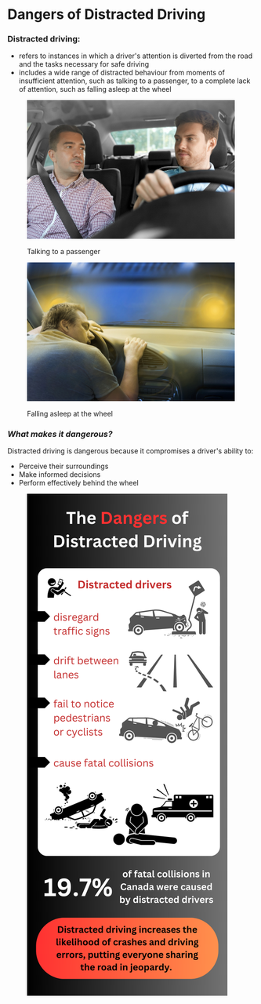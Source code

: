 # Dangers of Distracted Driving

### Distracted driving:

* refers to instances in which a driver's attention is diverted from the road and the tasks necessary for safe driving
* includes a wide range of distracted behaviour from moments of insufficient attention, such as talking to a passenger, to a complete lack of attention, such as falling asleep at the wheel

<div>

<figure><img src="../.gitbook/assets/passgenger talking to driver - same size as drowsy driving.jpg" alt=""><figcaption><p>Talking to a passenger</p></figcaption></figure>

 

<figure><img src="../.gitbook/assets/drowsy driving.jpeg" alt=""><figcaption><p>Falling asleep at the wheel</p></figcaption></figure>

</div>

### _What makes it dangerous?_

Distracted driving is dangerous because it compromises a driver's ability to:&#x20;

* Perceive their surroundings
* Make informed decisions
* Perform effectively behind the wheel

<figure><img src="../.gitbook/assets/Around 79% of drivers admit to engaging in distracting activities while driving, with in-vehicle technologies being particularly dangerous, including phones, car consoles, and voice-activated features. (3).png" alt=""><figcaption></figcaption></figure>
